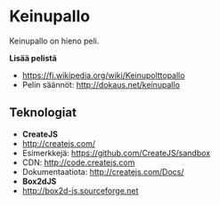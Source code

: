 Keinupallo
==========

Keinupallo on hieno peli.

**Lisää pelistä**
* https://fi.wikipedia.org/wiki/Keinupolttopallo
* Pelin säännöt: http://dokaus.net/keinupallo


Teknologiat
------------
* **CreateJS**
 * http://createjs.com/
 * Esimerkkejä: https://github.com/CreateJS/sandbox
 * CDN: http://code.createjs.com
 * Dokumentaatiota: http://createjs.com/Docs/
* **Box2dJS**
 * http://box2d-js.sourceforge.net
